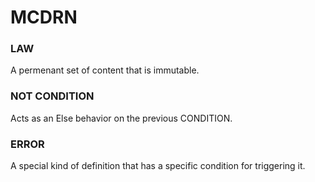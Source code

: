 # MCDRN

### LAW

A permenant set of content that is immutable.

### NOT CONDITION

Acts as an Else behavior on the previous CONDITION.

### ERROR

A special kind of definition that has a specific condition for triggering it.